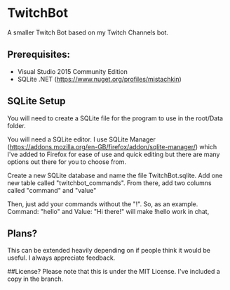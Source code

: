 # TwitchBot
A smaller Twitch Bot based on my Twitch Channels bot.

## Prerequisites:
- Visual Studio 2015 Community Edition
- SQLite .NET (https://www.nuget.org/profiles/mistachkin)

## SQLite Setup
You will need to create a SQLite file for the program to use in the root/Data folder.

You will need a SQLite editor. I use SQLite Manager (https://addons.mozilla.org/en-GB/firefox/addon/sqlite-manager/) which I've added to Firefox for ease of use and quick editing but there are many options out there for you to choose from.

Create a new SQLite database and name the file TwitchBot.sqlite. Add one new table called "twitchbot_commands". From there, add two columns called "command"
and "value"

Then, just add your commands without the "!". So, as an example. Command: "hello" and Value: "Hi there!" will make !hello work
in chat,

## Plans?
This can be extended heavily depending on if people think it would be useful. I always appreciate feedback.

##License?
Please note that this is under the MIT License. I've included a copy in the branch.
